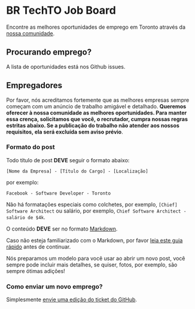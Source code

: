 # BR TechTO Job Board
Encontre as melhores oportunidades de emprego em Toronto através da [nossa comunidade](http://brtechto.com).

## Procurando emprego?
A lista de oportunidades está nos Github issues.

## Empregadores
Por favor, nós acreditamos fortemente que as melhores empresas sempre começam com um anúncio de trabalho amigável e detalhado. **Queremos oferecer à nossa comunidade as melhores oportunidades. Para manter essa crença, solicitamos que você, o recrutador, cumpra nossas regras estritas abaixo. Se a publicação do trabalho não atender aos nossos requisitos, ela será excluída sem aviso prévio**.

### Formato do post
Todo título de post **DEVE** seguir o formato abaixo:

```
[Nome da Empresa] - [Título do Cargo] - [Localização]
```

por exemplo:

```
Facebook - Software Developer - Toronto
```

Não há formatações especiais como colchetes, por exemplo, `[Chief] Software Architect` ou salário, por exemplo, `Chief Software Architect - salário de $4k`.

O conteúdo **DEVE** ser no formato [Markdown](http://commonmark.org/help/).

Caso não esteja familiarizado com o Markdown, por favor [leia este guia rápido](http://commonmark.org/help/tutorial/) antes de continuar.

Nós preparamos um modelo para você usar ao abrir um novo post, você sempre pode incluir mais detalhes, se quiser, fotos, por exemplo, são sempre ótimas adições!


### Como enviar um novo emprego?

Simplesmente [envie uma edição do ticket do GitHub](https://github.com/br-techto/jobs/issues/new).

